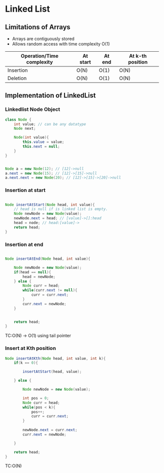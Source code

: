 # Linked List

## Limitations of Arrays
- Arrays are contiguously stored
- Allows random access with time complexity O(1)

| Operation/Time complexity | At start | At end | At k-th position |
|---------------------------|----------|--------|------------------|
| Insertion                 | O(N)     | O(1)   | O(N)             |
| Deletion                  | O(N)     | O(1)   | O(N)             |

## Implementation of LinkedList

### Linkedlist Node Object

```java
class Node {
    int value; // can be any datatype
    Node next;

    Node(int value){
        this.value = value;
        this.next = null;
    }
}


Node a = new Node(12); // [12]->null
a.next = new Node(15); // [12]->[15]->null
a.next.next = new Node(20); // [12]->[15]->[20]->null

```
### Insertion at start

```java

Node insertAtStart(Node head, int value){
    // head is null if is linked list is empty.
    Node newNode = new Node(value); 
    newNode.next = head; // [value]->[]:head
    head = node; // head:[value]->
    return head;
}

```
### Insertion at end

```java

Node insertAtEnd(Node head, int value){

    Node newNode = new Node(value);
    if(head == null){
        head = newNode;
    } else {
        Node curr = head;
        while(curr.next != null){
            curr = curr.next;
        }
        curr.next = newNode;
    }

    
    return head;
}


```

TC:O(N) -> O(1) using tail pointer

### Insert at Kth position

```java
Node insertAtKth(Node head, int value, int k){
    if(k == 0){

        insertAtStart(head, value);

    } else {

        Node newNode = new Node(value);

        int pos = 0;
        Node curr = head;
        while(pos < k){
            pos++;
            curr = curr.next;
        }
    
        newNode.next = curr.next;
        curr.next = newNode;

    }

    return head;
}
```
TC:O(N)












